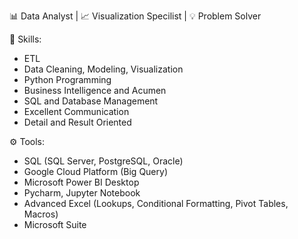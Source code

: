 📊 Data Analyst  | 📈 Visualization Specilist | 💡 Problem Solver

🔬 Skills:

  - ETL
  - Data Cleaning, Modeling, Visualization
  - Python Programming
  - Business Intelligence and Acumen
  - SQL and Database Management
  - Excellent Communication 
  - Detail and Result Oriented

⚙️ Tools:
- SQL (SQL Server, PostgreSQL, Oracle)
- Google Cloud Platform (Big Query)
- Microsoft Power BI Desktop
- Pycharm, Jupyter Notebook
- Advanced Excel (Lookups, Conditional Formatting, Pivot Tables, Macros)
- Microsoft Suite



